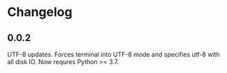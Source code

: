 # Changelog

## 0.0.2

UTF-8 updates. Forces terminal into UTF-8 mode and specifies utf-8 with all disk IO. Now requres Python >= 3.7.  
